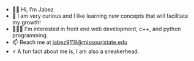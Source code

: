 - 👋🏽 Hi, I’m Jabez
- 🌱 I am very curious and I like learning new concepts that will facilitate my growth!
- 👨🏽‍💻 I'm interested in front end web development, c++, and python programming.
- 📫 Reach me at jabez9119@missouristate.edu
- ⚡ A fun fact about me is, I am also a sneakerhead.
